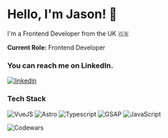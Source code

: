 # Hello, I'm Jason! :wave:
I'm a Frontend Developer from the UK 🇬🇧

**Current Role:** Frontend Developer  

### You can reach me on LinkedIn.
[![linkedin](https://img.shields.io/badge/LinkedIn-0A66C2?style=for-the-badge&logo=LinkedIn&logoColor=white)](https://www.linkedin.com/in/jason-blackburn-frontend-developer/)

### Tech Stack  
![VueJS](https://img.shields.io/badge/Vue.Js-000000?style=for-the-badge&logo=Vue.js&logoColor=white) ![Astro](https://img.shields.io/badge/Astro-61DAFB?style=for-the-badge&logo=Astro&logoColor=black) ![Typescript](https://img.shields.io/badge/Typescript-3178C6?style=for-the-badge&logo=Typescript&logoColor=white) ![GSAP](https://img.shields.io/badge/GSAP-88CE02?style=for-the-badge&logo=Greensock&logoColor=black) ![JavaScript](https://img.shields.io/badge/Javascript-F7DF1E?style=for-the-badge&logo=Javascript&logoColor=black) 

![Codewars](https://github.r2v.ch/codewars?user=jblackburndev&stroke=blue)







<!--
**JBlackburn94/JBlackburn94** is a ✨ _special_ ✨ repository because its `README.md` (this file) appears on your GitHub profile.

Here are some ideas to get you started:

- 🔭 I’m currently working on ...
- 🌱 I’m currently learning ...
- 👯 I’m looking to collaborate on ...
- 🤔 I’m looking for help with ...
- 💬 Ask me about ...
- 📫 How to reach me: ...
- 😄 Pronouns: ...
- ⚡ Fun fact: ...
-->

